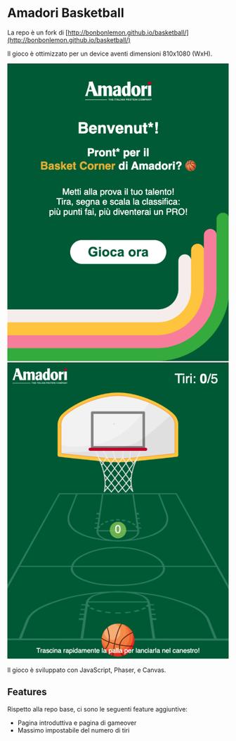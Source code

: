 # Amadori Basketball

La repo è un fork di [http://bonbonlemon.github.io/basketball/](http://bonbonlemon.github.io/basketball/)

Il gioco è ottimizzato per un device aventi dimensioni 810x1080 (WxH).

![Alt text](assets/images/demo_images/demo_1.png)
![Alt text](assets/images/demo_images/demo_2.png)

Il gioco è sviluppato con JavaScript, Phaser, e Canvas.

## Features 
Rispetto alla repo base, ci sono le seguenti feature aggiuntive:
- Pagina introduttiva e pagina di gameover
- Massimo impostabile del numero di tiri

